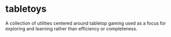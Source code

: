 # tabletoys
A collection of utilities centered around tabletop gaming used as a focus for exploring and learning rather than efficiency or completeness.
